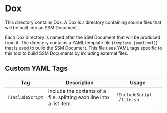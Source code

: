 # Dox

This directory contains Dox. A Dox is a directory containing source files that will be built into an SSM Document.

Each Dox directory is named after the SSM Document that will be produced from it.
The directory contains a YAML template file (`template.[yaml|yml]`) that is used to build the SSM Document.
This file uses YAML tags specific to this tool to build SSM Documents by including external files.

## Custom YAML Tags

| Tag              | Description                                                          | Usage                      |
|------------------|----------------------------------------------------------------------|----------------------------|
| `!IncludeScript` | include the contents of a file, splitting each line into a list item | `!IncludeScript ./file.sh` |
